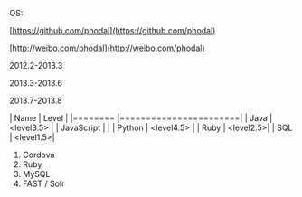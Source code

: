 OS: <icon-windows> <icon-apple> <icon-linux> <icon-android>

<icon-github> [https://github.com/phodal](https://github.com/phodal) 

<icon-weibo> [http://weibo.com/phodal](http://weibo.com/phodal)

<timeline> 2012.2-2013.3

<timeline> 2013.3-2013.6

<timeline> 2013.7-2013.8


| Name         | Level                   |
|========      |=======================|
| Java  | <level3.5>   |
| JavaScript       | <level5>|
| Python   | <level4.5> |
| Ruby       | <level2.5>|
| SQL       | <level1.5>|

<level3>

1. Cordova
1. Ruby
1. MySQL
1. FAST / Solr
